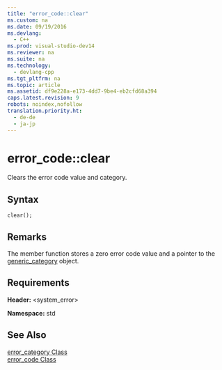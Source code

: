 ```yaml
---
title: "error_code::clear"
ms.custom: na
ms.date: 09/19/2016
ms.devlang: 
  - C++
ms.prod: visual-studio-dev14
ms.reviewer: na
ms.suite: na
ms.technology: 
  - devlang-cpp
ms.tgt_pltfrm: na
ms.topic: article
ms.assetid: df9e228a-e173-4dd7-9be4-eb2cfd68a394
caps.latest.revision: 9
robots: noindex,nofollow
translation.priority.ht: 
  - de-de
  - ja-jp
---
```

# error_code::clear
Clears the error code value and category.  
  
## Syntax  
  
```  
clear();  
```  
  
## Remarks  
 The member function stores a zero error code value and a pointer to the [generic_category](../vs140/generic_category.md) object.  
  
## Requirements  
 **Header:** <system_error>  
  
 **Namespace:** std  
  
## See Also  
 [error_category Class](../vs140/error_category-Class.md)   
 [error_code Class](../vs140/error_code-Class.md)